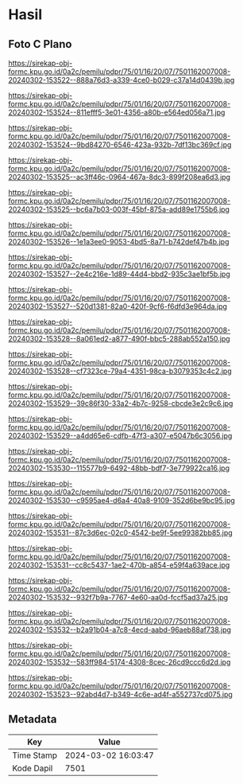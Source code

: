 # Hasil

## Foto C Plano

https://sirekap-obj-formc.kpu.go.id/0a2c/pemilu/pdpr/75/01/16/20/07/7501162007008-20240302-153522--888a76d3-a339-4ce0-b029-c37a14d0439b.jpg

https://sirekap-obj-formc.kpu.go.id/0a2c/pemilu/pdpr/75/01/16/20/07/7501162007008-20240302-153524--811efff5-3e01-4356-a80b-e564ed056a71.jpg

https://sirekap-obj-formc.kpu.go.id/0a2c/pemilu/pdpr/75/01/16/20/07/7501162007008-20240302-153524--9bd84270-6546-423a-932b-7df13bc369cf.jpg

https://sirekap-obj-formc.kpu.go.id/0a2c/pemilu/pdpr/75/01/16/20/07/7501162007008-20240302-153525--ac3ff46c-0964-467a-8dc3-899f208ea6d3.jpg

https://sirekap-obj-formc.kpu.go.id/0a2c/pemilu/pdpr/75/01/16/20/07/7501162007008-20240302-153525--bc6a7b03-003f-45bf-875a-add89e1755b6.jpg

https://sirekap-obj-formc.kpu.go.id/0a2c/pemilu/pdpr/75/01/16/20/07/7501162007008-20240302-153526--1e1a3ee0-9053-4bd5-8a71-b742def47b4b.jpg

https://sirekap-obj-formc.kpu.go.id/0a2c/pemilu/pdpr/75/01/16/20/07/7501162007008-20240302-153527--2e4c216e-1d89-44d4-bbd2-935c3ae1bf5b.jpg

https://sirekap-obj-formc.kpu.go.id/0a2c/pemilu/pdpr/75/01/16/20/07/7501162007008-20240302-153527--520d1381-82a0-420f-9cf6-f6dfd3e964da.jpg

https://sirekap-obj-formc.kpu.go.id/0a2c/pemilu/pdpr/75/01/16/20/07/7501162007008-20240302-153528--8a061ed2-a877-490f-bbc5-288ab552a150.jpg

https://sirekap-obj-formc.kpu.go.id/0a2c/pemilu/pdpr/75/01/16/20/07/7501162007008-20240302-153528--cf7323ce-79a4-4351-98ca-b3079353c4c2.jpg

https://sirekap-obj-formc.kpu.go.id/0a2c/pemilu/pdpr/75/01/16/20/07/7501162007008-20240302-153529--39c86f30-33a2-4b7c-9258-cbcde3e2c9c6.jpg

https://sirekap-obj-formc.kpu.go.id/0a2c/pemilu/pdpr/75/01/16/20/07/7501162007008-20240302-153529--a4dd65e6-cdfb-47f3-a307-e5047b6c3056.jpg

https://sirekap-obj-formc.kpu.go.id/0a2c/pemilu/pdpr/75/01/16/20/07/7501162007008-20240302-153530--115577b9-6492-48bb-bdf7-3e779922ca16.jpg

https://sirekap-obj-formc.kpu.go.id/0a2c/pemilu/pdpr/75/01/16/20/07/7501162007008-20240302-153530--c9595ae4-d6a4-40a8-9109-352d6be9bc95.jpg

https://sirekap-obj-formc.kpu.go.id/0a2c/pemilu/pdpr/75/01/16/20/07/7501162007008-20240302-153531--87c3d6ec-02c0-4542-be9f-5ee99382bb85.jpg

https://sirekap-obj-formc.kpu.go.id/0a2c/pemilu/pdpr/75/01/16/20/07/7501162007008-20240302-153531--cc8c5437-1ae2-470b-a854-e59f4a639ace.jpg

https://sirekap-obj-formc.kpu.go.id/0a2c/pemilu/pdpr/75/01/16/20/07/7501162007008-20240302-153532--932f7b9a-7767-4e60-aa0d-fccf5ad37a25.jpg

https://sirekap-obj-formc.kpu.go.id/0a2c/pemilu/pdpr/75/01/16/20/07/7501162007008-20240302-153532--b2a91b04-a7c8-4ecd-aabd-96aeb88af738.jpg

https://sirekap-obj-formc.kpu.go.id/0a2c/pemilu/pdpr/75/01/16/20/07/7501162007008-20240302-153532--583ff984-5174-4308-8cec-26cd9ccc6d2d.jpg

https://sirekap-obj-formc.kpu.go.id/0a2c/pemilu/pdpr/75/01/16/20/07/7501162007008-20240302-153523--92abd4d7-b349-4c6e-ad4f-a552737cd075.jpg


## Metadata

| Key        | Value               |
| ---------- | ------------------- |
| Time Stamp | 2024-03-02 16:03:47 |
| Kode Dapil | 7501                |



